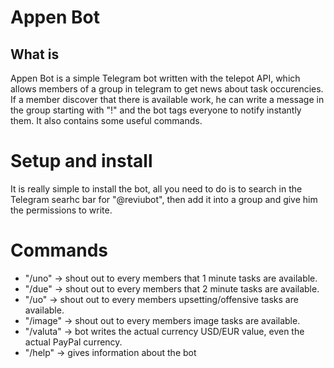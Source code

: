 # Appen Bot

## What is
Appen Bot is a simple Telegram bot written with the telepot API, which allows members of a group in telegram to get news about task occurencies. If a member discover that there is available work, he can write a message in the group starting with "!" and the bot tags everyone to notify instantly them. It also contains some useful commands.

# Setup and install

It is really simple to install the bot, all you need to do is to search in the Telegram searhc bar for "@reviubot", then add it into a group and give him the permissions to write.

# Commands

* "/uno" -> shout out to every members that 1 minute tasks are available.
* "/due" -> shout out to every members that 2 minute tasks are available.
* "/uo" -> shout out to every members upsetting/offensive tasks are available.
* "/image" -> shout out to every members image tasks are available.
* "/valuta" -> bot writes the actual currency USD/EUR value, even the actual PayPal currency.
* "/help" -> gives information about the bot